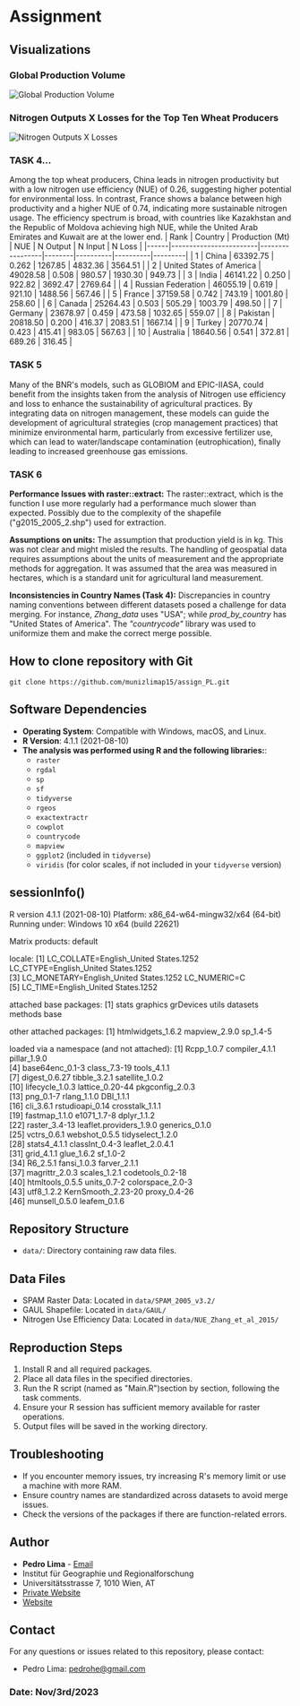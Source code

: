 # Assignment

## Visualizations

### Global Production Volume
![Global Production Volume](ggViz.png)

### Nitrogen Outputs X Losses for the Top Ten Wheat Producers
![Nitrogen Outputs X Losses](N_outputs_losses.png)

### TASK 4...
Among the top wheat producers, China leads in nitrogen productivity but with a low nitrogen use efficiency (NUE) of 0.26, suggesting higher potential for environmental loss. In contrast, France shows a balance between high productivity and a higher NUE of 0.74, indicating more sustainable nitrogen usage. The efficiency spectrum is broad, with countries like Kazakhstan and the Republic of Moldova achieving high NUE, while the United Arab Emirates and Kuwait are at the lower end.
| Rank | Country                | Production (Mt) | NUE    | N Output | N Input  | N Loss  |
|------|------------------------|-----------------|--------|----------|----------|---------|
| 1    | China                  | 63392.75        | 0.262  | 1267.85  | 4832.36  | 3564.51 |
| 2    | United States of America | 49028.58      | 0.508  | 980.57   | 1930.30  | 949.73  |
| 3    | India                  | 46141.22        | 0.250  | 922.82   | 3692.47  | 2769.64 |
| 4    | Russian Federation     | 46055.19        | 0.619  | 921.10   | 1488.56  | 567.46  |
| 5    | France                 | 37159.58        | 0.742  | 743.19   | 1001.80  | 258.60  |
| 6    | Canada                 | 25264.43        | 0.503  | 505.29   | 1003.79  | 498.50  |
| 7    | Germany                | 23678.97        | 0.459  | 473.58   | 1032.65  | 559.07  |
| 8    | Pakistan               | 20818.50        | 0.200  | 416.37   | 2083.51  | 1667.14 |
| 9    | Turkey                 | 20770.74        | 0.423  | 415.41   | 983.05   | 567.63  |
| 10   | Australia              | 18640.56        | 0.541  | 372.81   | 689.26   | 316.45  |

### TASK 5
Many of the BNR's models, such as GLOBIOM and EPIC-IIASA, could benefit from the insights taken from the analysis of Nitrogen use efficiency and loss to enhance the sustainability of agricultural practices. By integrating data on nitrogen management, these models can guide the development of agricultural strategies (crop management practices) that minimize environmental harm, particularly from excessive fertilizer use, which can lead to water/landscape contamination (eutrophication), finally leading to increased greenhouse gas emissions.

### TASK 6
**Performance Issues with raster::extract:** The raster::extract, which is the function I use more regularly had a performance much slower than expected. Possibly due to the complexity of the shapefile ("g2015_2005_2.shp") used for extraction. 

**Assumptions on units:** The assumption that production yield is in kg. This was not clear and might misled the results. The handling of geospatial data requires assumptions about the units of measurement and the appropriate methods for aggregation. It was assumed that the area was measured in hectares, which is a standard unit for agricultural land measurement. 

**Inconsistencies in Country Names (Task 4):** Discrepancies in country naming conventions between different datasets posed a challenge for data merging. For instance, _Zhang_data_ uses "USA"; while _prod_by_country_ has "United States of America". The _"countrycode"_ library was used to uniformize them and make the correct merge possible.

## How to clone repository with Git
    git clone https://github.com/munizlimap15/assign_PL.git

## Software Dependencies
- **Operating System**: Compatible with Windows, macOS, and Linux.
- **R Version**: 4.1.1 (2021-08-10)
- **The analysis was performed using R and the following libraries:**:
  - `raster`
  - `rgdal`
  - `sp`
  - `sf`
  - `tidyverse`
  - `rgeos`
  - `exactextractr`
  - `cowplot`
  - `countrycode`
  - `mapview`
  - `ggplot2` (included in `tidyverse`)
  - `viridis` (for color scales, if not included in your `tidyverse` version)


## sessionInfo()
R version 4.1.1 (2021-08-10)
Platform: x86_64-w64-mingw32/x64 (64-bit)
Running under: Windows 10 x64 (build 22621)

Matrix products: default

locale:
[1] LC_COLLATE=English_United States.1252  LC_CTYPE=English_United States.1252   
[3] LC_MONETARY=English_United States.1252 LC_NUMERIC=C                          
[5] LC_TIME=English_United States.1252    

attached base packages:
[1] stats     graphics  grDevices utils     datasets  methods   base     

other attached packages:
[1] htmlwidgets_1.6.2 mapview_2.9.0     sp_1.4-5         

loaded via a namespace (and not attached):
 [1] Rcpp_1.0.7              compiler_4.1.1          pillar_1.9.0           
 [4] base64enc_0.1-3         class_7.3-19            tools_4.1.1            
 [7] digest_0.6.27           tibble_3.2.1            satellite_1.0.2        
[10] lifecycle_1.0.3         lattice_0.20-44         pkgconfig_2.0.3        
[13] png_0.1-7               rlang_1.1.0             DBI_1.1.1              
[16] cli_3.6.1               rstudioapi_0.14         crosstalk_1.1.1        
[19] fastmap_1.1.0           e1071_1.7-8             dplyr_1.1.2            
[22] raster_3.4-13           leaflet.providers_1.9.0 generics_0.1.0         
[25] vctrs_0.6.1             webshot_0.5.5           tidyselect_1.2.0       
[28] stats4_4.1.1            classInt_0.4-3          leaflet_2.0.4.1        
[31] grid_4.1.1              glue_1.6.2              sf_1.0-2               
[34] R6_2.5.1                fansi_1.0.3             farver_2.1.1           
[37] magrittr_2.0.3          scales_1.2.1            codetools_0.2-18       
[40] htmltools_0.5.5         units_0.7-2             colorspace_2.0-3       
[43] utf8_1.2.2              KernSmooth_2.23-20      proxy_0.4-26           
[46] munsell_0.5.0           leafem_0.1.6           



## Repository Structure
- `data/`: Directory containing raw data files.

## Data Files
- SPAM Raster Data: Located in `data/SPAM_2005_v3.2/`
- GAUL Shapefile: Located in `data/GAUL/`
- Nitrogen Use Efficiency Data: Located in `data/NUE_Zhang_et_al_2015/`


## Reproduction Steps
1. Install R and all required packages.
2. Place all data files in the specified directories.
3. Run the R script (named as "Main.R")section by section, following the task comments.
4. Ensure your R session has sufficient memory available for raster operations.
5. Output files will be saved in the working directory.

## Troubleshooting
- If you encounter memory issues, try increasing R's memory limit or use a machine with more RAM.
- Ensure country names are standardized across datasets to avoid merge issues.
- Check the versions of the packages if there are function-related errors.


## Author
- **Pedro Lima** - [Email](mailto:pedrohe@gmail.com)
- Institut für Geographie und Regionalforschung
- Universitätsstrasse 7, 1010 Wien, AT
- [Private Website](https://munizlimap15.github.io/Pedrolima/)  
- [Website](http://geomorph.univie.ac.at/)

## Contact
For any questions or issues related to this repository, please contact:
- Pedro Lima: [pedrohe@gmail.com](mailto:pedrohe@gmail.com)

### Date: Nov/3rd/2023
